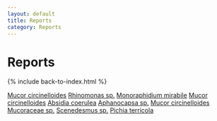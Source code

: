 ```yaml
---
layout: default
title: Reports
category: Reports
---
```

# Reports
{% include back-to-index.html %}

<a href="/assets/pdfs/Report_Filippa_Fungi_edited.pdf">Mucor circinelloides</a>
<a href="/assets/pdfs/algae_jansson.a.pdf">Rhinomonas sp.</a>
<a href="/assets/pdfs/Algae_report_Julius_Falck.pdf">Monoraphidium mirabile</a>
<a href="/assets/pdfs/Fungi_jansson.a.pdf">Mucor circinelloides</a>
<a href="/assets/pdfs/Fungi_report_Julius_Falck.pdf">Absidia coerulea</a>
<a href="/assets/pdfs/Lab_report_algae-CamdenKK.pdf">Aphanocapsa sp.</a>
<a href="/assets/pdfs/Lab_report_fungi-CamdenKK1.pdf">Mucor circinelloides</a>
<a href="/assets/pdfs/Mucoraceae_sp.pdf">Mucoraceae sp.</a>
<a href="/assets/pdfs/Scenedesmus_sp.pdf">Scenedesmus sp.</a>
<a href="/assets/pdfs/Identify_Sampled_Fungi.pdf">Pichia terricola</a>
